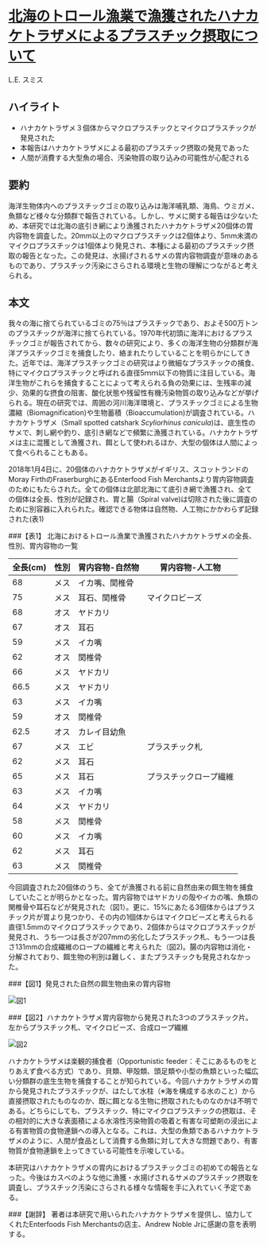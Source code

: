 # [北海のトロール漁業で漁獲されたハナカケトラザメによるプラスチック摂取について](https://www.sciencedirect.com/science/article/pii/S0025326X18301462?via%3Dihub)
L.E. スミス

## ハイライト
- ハナカケトラザメ３個体からマクロプラスチックとマイクロプラスチックが発見された
- 本報告はハナカケトラザメによる最初のプラスチック摂取の発見であった
- 人間が消費する大型魚の場合、汚染物質の取り込みの可能性が心配される

## 要約
海洋生物体内へのプラスチックゴミの取り込みは海洋哺乳類、海鳥、ウミガメ、魚類など様々な分類群で報告されている。しかし、サメに関する報告は少ないため、本研究では北海の底引き網により漁獲されたハナカケトラザメ20個体の胃内容物を調査した。20mm以上のマクロプラスチックは2個体より、5mm未満のマイクロプラスチックは1個体より発見され、本種による最初のプラスチック摂取の報告となった。この発見は、水揚げされるサメの胃内容物調査が意味のあるものであり、プラスチック汚染にさらされる環境と生物の理解につながると考えられる。

## 本文
我々の海に捨てられているゴミの75％はプラスチックであり、およそ500万トンのプラスチックが海洋に捨てられている。1970年代初頭に海洋におけるプラスチックゴミが報告されてから、数々の研究により、多くの海洋生物の分類群が海洋プラスチックゴミを捕食したり、絡まれたりしていることを明らかにしてきた。近年では、海洋プラスチックゴミの研究はより微細なプラスチックの捕食、特にマイクロプラスチックと呼ばれる直径5ｍｍ以下の物質に注目している。海洋生物がこれらを捕食することによって考えられる負の効果には、生残率の減少、効果的な摂食の阻害、酸化状態や残留性有機汚染物質の取り込みなどが挙げられる。現在の研究では、周囲の河川海洋環境と、プラスチックゴミによる生物濃縮（Biomagnification)や生物蓄積（Bioaccumulation)が調査されている。ハナカケトラザメ（Small spotted catshark *Scyliorhinus canicula*)は、底生性のサメで、刺し網や釣り、底引き網などで頻繁に漁獲されている。ハナカケトラザメは主に混獲として漁獲され、餌として使われるほか、大型の個体は人間によって食べられることもある。

2018年1月4日に、20個体のハナカケトラザメがイギリス、スコットランドのMoray FirthのFraserburghにあるEnterfood Fish Merchantsより胃内容物調査のためにもたらされた。全ての個体は北部北海にて底引き網で漁獲され、全ての個体は全長、性別が記録され、胃と腸（Spiral valve)は切除された後に調査のために別容器に入れられた。確認できる物体は自然物、人工物にかかわらず記録された(表1)

###【表1】 北海におけるトロール漁業で漁獲されたハナカケトラザメの全長、性別、胃内容物の一覧

|全長(cm)|性別|胃内容物-自然物|胃内容物-人工物|
|---|---|---|---|
|68|メス|イカ嘴、関椎骨||
|75|メス|耳石、関椎骨|マイクロビーズ|
|68|オス|ヤドカリ||
|67|オス|耳石||
|59|メス|イカ嘴||
|62|オス|関椎骨||
|66|メス|ヤドカリ||
|66.5|メス|ヤドカリ||
|63|メス|イカ嘴||
|59|オス|関椎骨||
|62.5|オス|カレイ目幼魚||
|67|メス|エビ|プラスチック札|
|62|メス|耳石||
|65|メス|耳石|プラスチックロープ繊維|
|63|メス|イカ嘴||
|64|メス|ヤドカリ||
|58|メス|関椎骨||
|60|メス|イカ嘴||
|62|メス|耳石||
|63|メス|関椎骨||

今回調査された20個体のうち、全てが漁獲される前に自然由来の餌生物を捕食していたことが明らかとなった。胃内容物ではヤドカリの殻やイカの嘴、魚類の関椎骨や耳石などが発見された（図1）。更に、15%にあたる3個体からはプラスチック片が胃より見つかり、その内の1個体からはマイクロビーズと考えられる直径1.5mmのマイクロプラスチックであり、2個体からはマクロプラスチックが発見され、うち一つは長さが207mmの劣化したプラスチック札、もう一つは長さ131mmの合成繊維のロープの繊維と考えられた（図2)。腸の内容物は消化・分解されており、餌生物の判別は難しく、またプラスチックも発見されなかった。

###【図1】発見された自然の餌生物由来の胃内容物

<img src="https://ars.els-cdn.com/content/image/1-s2.0-S0025326X18301462-gr1.jpg" alt="図1" title="図1">


###【図2】ハナカケトラザメ胃内容物から発見された3つのプラスチック片。左からプラスチック札、マイクロビーズ、合成ロープ繊維

<img src="https://ars.els-cdn.com/content/image/1-s2.0-S0025326X18301462-gr2.jpg" alt="図2" title="図2">


ハナカケトラザメは楽観的捕食者（Opportunistic feeder：そこにあるものをとりあえず食べる方式）であり、貝類、甲殻類、頭足類や小型の魚類といった幅広い分類群の底生生物を捕食することが知られている。今回ハナカケトラザメの胃から発見されたプラスチックが、はたして水柱（※海を構成する水のこと）から直接摂取されたものなのか、既に餌となる生物に摂取されたものなのかは不明である。どちらにしても、プラスチック、特にマイクロプラスチックの摂取は、その相対的に大きな表面積による水溶性汚染物質の吸着と有害な可塑剤の浸出による有害物質の食物連鎖への導入となる。これは、大型の魚類であるハナカケトラザメのように、人間が食品として消費する魚類に対して大きな問題であり、有害物質が食物連鎖を上ってきている可能性を示唆している。

本研究はハナカケトラザメの胃内におけるプラスチックゴミの初めての報告となった。今後はカスべのような他に漁獲・水揚げされるサメのプラスチック摂取を調査し、プラスチック汚染にさらされる様々な情報を手に入れていく予定である。

###【謝辞】
著者は本研究で用いられたハナカケトラザメを提供し、協力してくれたEnterfoods Fish Merchantsの店主、Andrew Noble Jrに感謝の意を表明する。
